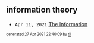 ## information theory


* <code>Apr 11, 2021</code> [The Information](2021-04-11T18-17-33-the-information.md)

<sup><sub>generated 27 Apr 2021 22:40:09 by <a href='https://github.com/senorprogrammer/til'>til</a></sub></sup>
